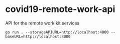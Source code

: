 # covid19-remote-work-api

API for the remote work kit services

```
go run . --storageAPIURL=http://localhost:4000 --baseURL=http://localhost:8000
```
